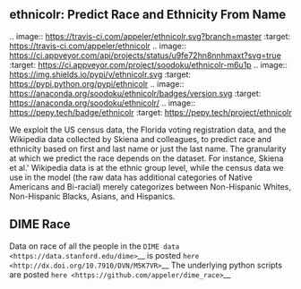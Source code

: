 ethnicolr: Predict Race and Ethnicity From Name
----------------------------------------------------

.. image:: https://travis-ci.com/appeler/ethnicolr.svg?branch=master
    :target: https://travis-ci.com/appeler/ethnicolr
.. image:: https://ci.appveyor.com/api/projects/status/u9fe72hn8nnhmaxt?svg=true
    :target: https://ci.appveyor.com/project/soodoku/ethnicolr-m6u1p
.. image:: https://img.shields.io/pypi/v/ethnicolr.svg
    :target: https://pypi.python.org/pypi/ethnicolr
.. image:: https://anaconda.org/soodoku/ethnicolr/badges/version.svg
    :target: https://anaconda.org/soodoku/ethnicolr/
.. image:: https://pepy.tech/badge/ethnicolr
    :target: https://pepy.tech/project/ethnicolr

We exploit the US census data, the Florida voting registration data, and 
the Wikipedia data collected by Skiena and colleagues, to predict race
and ethnicity based on first and last name or just the last name. The granularity 
at which we predict the race depends on the dataset. For instance, 
Skiena et al.' Wikipedia data is at the ethnic group level, while the 
census data we use in the model (the raw data has additional categories of 
Native Americans and Bi-racial) merely categorizes between Non-Hispanic Whites, 
Non-Hispanic Blacks, Asians, and Hispanics.

DIME Race
-----------
Data on race of all the people in the `DIME data <https://data.stanford.edu/dime>`__ 
is posted `here <http://dx.doi.org/10.7910/DVN/M5K7VR>`__ The underlying python scripts 
are posted `here <https://github.com/appeler/dime_race>`__ 
